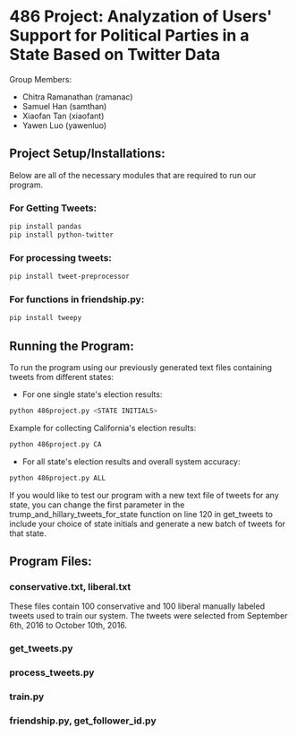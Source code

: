 # 486 Project: Analyzation of Users' Support for Political Parties in a State Based on Twitter Data

Group Members:
* Chitra Ramanathan (ramanac)
* Samuel Han (samthan)
* Xiaofan Tan (xiaofant)
* Yawen Luo (yawenluo)

## Project Setup/Installations:
Below are all of the necessary modules that are required to run our program.

### For Getting Tweets:
```bash
pip install pandas
pip install python-twitter
```

### For processing tweets:
```bash
pip install tweet-preprocessor
```

### For functions in friendship.py:
```bash
pip install tweepy
```

## Running the Program:
To run the program using our previously generated text files containing tweets from different states:
* For one single state's election results:
```bash
python 486project.py <STATE INITIALS>
```
Example for collecting California's election results:
```bash
python 486project.py CA
```
* For all state's election results and overall system accuracy:
```bash
python 486project.py ALL
```

If you would like to test our program with a new text file of tweets for any state, you can change the first parameter in the trump_and_hillary_tweets_for_state function on line 120 in get_tweets to include your choice of state initials and generate a new batch of tweets for that state.

## Program Files:
### conservative.txt, liberal.txt
These files contain 100 conservative and 100 liberal manually labeled tweets used to train our system. The tweets were selected from September 6th, 2016 to October 10th, 2016.

### get_tweets.py

### process_tweets.py

### train.py
 
### friendship.py, get_follower_id.py
